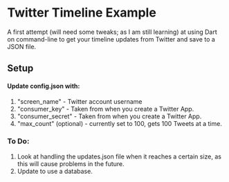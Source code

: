 Twitter Timeline Example
========================

A first attempt (will need some tweaks; as I am still learning) at using Dart on command-line to get your timeline updates from Twitter and save to a JSON file. 

## Setup
#### Update config.json with:
1. "screen_name" - Twitter account username
2. "consumer_key" - Taken from when you create a Twitter App.
3. "consumer_secret" - Taken from when you create a Twitter App. 
4. "max_count" (optional) - currently set to 100, gets 100 Tweets at a time.  

### To Do:
1. Look at handling the updates.json file when it reaches a certain size, as this will cause problems in the future.
2. Update to use a database.
